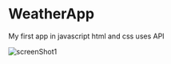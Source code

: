 # WeatherApp
My first app in javascript html and css uses API

![screenShot1](https://user-images.githubusercontent.com/82811710/164970216-1597a2ad-c0f1-464b-a760-48bdd2ccb5ee.png)

